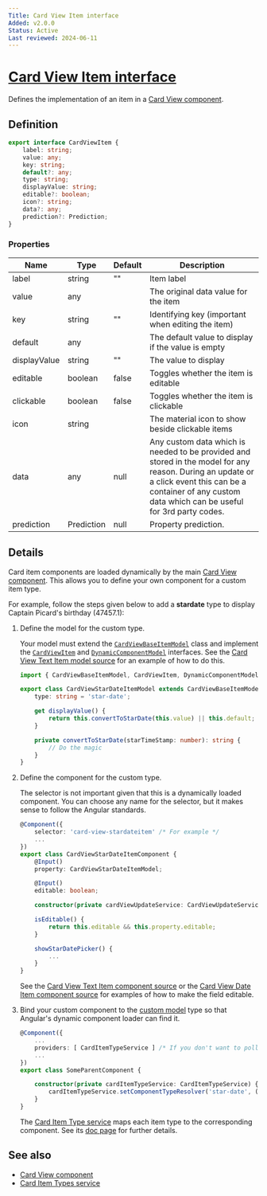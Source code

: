 ```yaml
---
Title: Card View Item interface
Added: v2.0.0
Status: Active
Last reviewed: 2024-06-11
---
```


# [Card View Item interface](../../../lib/core/src/lib/card-view/interfaces/card-view-item.interface.ts "Defined in card-view-item.interface.ts")

Defines the implementation of an item in a [Card View component](../components/card-view.component.md).

## Definition

```ts
export interface CardViewItem {
    label: string;
    value: any;
    key: string;
    default?: any;
    type: string;
    displayValue: string;
    editable?: boolean;
    icon?: string;
    data?: any;
    prediction?: Prediction;
}
```

### Properties

| Name | Type | Default | Description |
| ---- | ---- | ------- | ----------- |
| label | string | "" | Item label |
| value | any |  | The original data value for the item |
| key | string | "" | Identifying key (important when editing the item) |
| default | any |  | The default value to display if the value is empty |
| displayValue | string | "" | The value to display |
| editable | boolean | false | Toggles whether the item is editable |
| clickable | boolean | false | Toggles whether the item is clickable |
| icon | string |  | The material icon to show beside clickable items |
| data | any | null | Any custom data which is needed to be provided and stored in the model for any reason. During an update or a click event this can be a container of any custom data which can be useful for 3rd party codes. |
| prediction | Prediction | null | Property prediction. |

## Details

Card item components are loaded dynamically by the
main [Card View component](../components/card-view.component.md). This allows you to define your own
component for a custom item type.

For example, follow the steps given below to add a **stardate** type to display Captain
Picard's birthday (47457.1):

1.  Define the model for the custom type.

    Your model must extend the [`CardViewBaseItemModel`](../../../lib/core/src/lib/card-view/models/card-view-baseitem.model.ts) class and implement the [`CardViewItem`](../../../lib/core/src/lib/card-view/interfaces/card-view-item.interface.ts)
    and [`DynamicComponentModel`](../../../lib/core/src/lib/common/services/dynamic-component-mapper.service.ts) interfaces. See the
    [Card View Text Item model source](https://github.com/Alfresco/alfresco-ng2-components/blob/develop/lib/core/card-view/components/card-view-textitem/card-view-textitem.component.ts)
    for an example of how to do this.

    ```ts
    import { CardViewBaseItemModel, CardViewItem, DynamicComponentModel } from '@alfresco/adf-core';

    export class CardViewStarDateItemModel extends CardViewBaseItemModel implements CardViewItem, DynamicComponentModel {
        type: string = 'star-date';

        get displayValue() {
            return this.convertToStarDate(this.value) || this.default;
        }

        private convertToStarDate(starTimeStamp: number): string {
            // Do the magic
        }
    }
    ```

2.  Define the component for the custom type.

    The selector is not important given that this is a dynamically loaded component.
    You can choose any name for the selector, but it makes sense to follow the Angular standards.

    ```ts
    @Component({
        selector: 'card-view-stardateitem' /* For example */
        ...
    })
    export class CardViewStarDateItemComponent {
        @Input()
        property: CardViewStarDateItemModel;

        @Input()
        editable: boolean;

        constructor(private cardViewUpdateService: CardViewUpdateService) {}

        isEditable() {
            return this.editable && this.property.editable;
        }

        showStarDatePicker() {
            ...
        }
    }
    ```

    See the
    [Card View Text Item component source](https://github.com/Alfresco/alfresco-ng2-components/blob/develop/lib/core/card-view/components/card-view-textitem/card-view-textitem.component.ts)
    or the
    [Card View Date Item component source](https://github.com/Alfresco/alfresco-ng2-components/blob/develop/lib/core/card-view/components/card-view-dateitem/card-view-dateitem.component.ts) for examples of how to make the field
    editable.

3.  Bind your custom component to the [custom model](../../../node_modules/@alfresco/js-api/src/api/content-rest-api/api/customModel.api.ts) type so that Angular's dynamic component
    loader can find it.

    ```ts
    @Component({
        ...
        providers: [ CardItemTypeService ] /* If you don't want to pollute the main instance of the CardItemTypeService service */
        ...
    })
    export class SomeParentComponent {

        constructor(private cardItemTypeService: CardItemTypeService) {
            cardItemTypeService.setComponentTypeResolver('star-date', () => CardViewStarDateItemComponent);
        }
    }
    ```

    The [Card Item Type service](../services/card-item-types.service.md) maps each item type to the
    corresponding component. See its [doc page](../services/card-item-types.service.md) for further
    details.

## See also

-   [Card View component](../components/card-view.component.md)
-   [Card Item Types service](../services/card-item-types.service.md)
